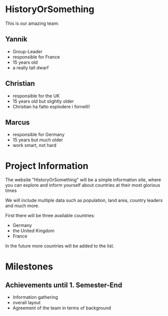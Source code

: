 # HistoryOrSomething

This is our amazing team:

## Yannik

- Group-Leader
- responsible for France
- 15 years old
- a really tall dwarf

## Christian

- responsible for the UK
- 15 years old but slightly older
- Christian ha fatto esplodere i fornelli!

## Marcus

- responsible for Germany
- 15 years but much older
- work smart, not hard

# Project Information

The website "HistoryOrSomething" will be a simple information site, where you can explore and inform yourself about countries at their most glorious times

We will include multiple data such as population, land area, country leaders and much more.

First there will be three available countries:

- Germany
- the United Kingdom
- France

In the future more countries will be added to the list.

# Milestones

## Achievements until 1. Semester-End

- Information gathering
- overall layout
- Agreement of the team in terms of background
